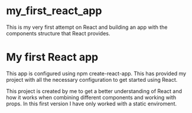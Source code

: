 # my_first_react_app
This is my very first attempt on React and building an app with the components structure that React provides.

<h1>My first React app</h1>

<p>This app is configured using npm create-react-app. This has provided my project with all the necessary configuration to get started using React.</p>

<p>This project is created by me to get a better understanding of React and how it works when combining different components and working with props. In this first version I have only worked with a static enviroment. </p>

